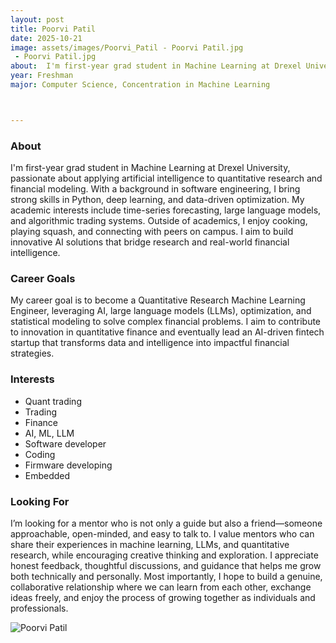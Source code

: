 ```yaml
---
layout: post
title: Poorvi Patil
date: 2025-10-21
image: assets/images/Poorvi_Patil - Poorvi Patil.jpg
 - Poorvi Patil.jpg
about:  I'm first-year grad student in Machine Learning at Drexel University, passionate about applying artificial intelligence to quantitative research and financial modeling. With a background in software engineering, I bring strong skills in Python, deep learning, and data-driven optimization. My academic interests include time-series forecasting, large language models, and algorithmic trading systems. Outside of academics, I enjoy cooking, playing squash, and connecting with peers on campus. I aim to build innovative AI solutions that bridge research and real-world financial intelligence.
year: Freshman
major: Computer Science, Concentration in Machine Learning



---
```


### About

I'm first-year grad student in Machine Learning at Drexel University, passionate about applying artificial intelligence to quantitative research and financial modeling. With a background in software engineering, I bring strong skills in Python, deep learning, and data-driven optimization. My academic interests include time-series forecasting, large language models, and algorithmic trading systems. Outside of academics, I enjoy cooking, playing squash, and connecting with peers on campus. I aim to build innovative AI solutions that bridge research and real-world financial intelligence.


### Career Goals

My career goal is to become a Quantitative Research Machine Learning Engineer, leveraging AI, large language models (LLMs), optimization, and statistical modeling to solve complex financial problems. I aim to contribute to innovation in quantitative finance and eventually lead an AI-driven fintech startup that transforms data and intelligence into impactful financial strategies.

### Interests

- Quant trading
- Trading 
- Finance 
- AI, ML, LLM 
- Software developer 
- Coding 
- Firmware developing 
- Embedded


### Looking For

I’m looking for a mentor who is not only a guide but also a friend—someone approachable, open-minded, and easy to talk to. I value mentors who can share their experiences in machine learning, LLMs, and quantitative research, while encouraging creative thinking and exploration. I appreciate honest feedback, thoughtful discussions, and guidance that helps me grow both technically and personally. Most importantly, I hope to build a genuine, collaborative relationship where we can learn from each other, exchange ideas freely, and enjoy the process of growing together as individuals and professionals.


<div class="text-center my-5">
    <img src="https://sase-drexel.github.io/mentorship-2025/assets/images/Poorvi_Patil - Poorvi Patil.jpg" alt="Poorvi Patil" class="rounded post-img" />
</div>
